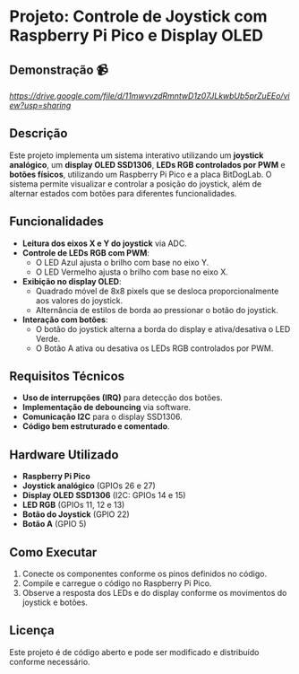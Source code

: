 # Projeto: Controle de Joystick com Raspberry Pi Pico e Display OLED

## Demonstração 📹
*https://drive.google.com/file/d/11mwvvzdRmntwD1z07JLkwbUb5prZuEEo/view?usp=sharing*

## Descrição
Este projeto implementa um sistema interativo utilizando um **joystick analógico**, um **display OLED SSD1306**, **LEDs RGB controlados por PWM** e **botões físicos**, utilizando um Raspberry Pi Pico e a placa BitDogLab. O sistema permite visualizar e controlar a posição do joystick, além de alternar estados com botões para diferentes funcionalidades.

## Funcionalidades
- **Leitura dos eixos X e Y do joystick** via ADC.
- **Controle de LEDs RGB com PWM**:
  - O LED Azul ajusta o brilho com base no eixo Y.
  - O LED Vermelho ajusta o brilho com base no eixo X.
- **Exibição no display OLED**:
  - Quadrado móvel de 8x8 pixels que se desloca proporcionalmente aos valores do joystick.
  - Alternância de estilos de borda ao pressionar o botão do joystick.
- **Interação com botões**:
  - O botão do joystick alterna a borda do display e ativa/desativa o LED Verde.
  - O Botão A ativa ou desativa os LEDs RGB controlados por PWM.

## Requisitos Técnicos
- **Uso de interrupções (IRQ)** para detecção dos botões.
- **Implementação de debouncing** via software.
- **Comunicação I2C** para o display SSD1306.
- **Código bem estruturado e comentado**.

## Hardware Utilizado
- **Raspberry Pi Pico**
- **Joystick analógico** (GPIOs 26 e 27)
- **Display OLED SSD1306** (I2C: GPIOs 14 e 15)
- **LED RGB** (GPIOs 11, 12 e 13)
- **Botão do Joystick** (GPIO 22)
- **Botão A** (GPIO 5)

## Como Executar
1. Conecte os componentes conforme os pinos definidos no código.
2. Compile e carregue o código no Raspberry Pi Pico.
3. Observe a resposta dos LEDs e do display conforme os movimentos do joystick e botões.

## Licença
Este projeto é de código aberto e pode ser modificado e distribuído conforme necessário.
